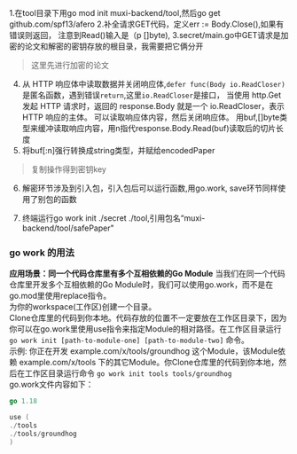 1.在tool目录下用go mod init muxi-backend/tool,然后go get github.com/spf13/afero
2.补全请求GET代码，定义err := Body.Close(),如果有错误则返回，
注意到Read()输入是（p []byte),
3.secret/main.go中GET请求是加密的论文和解密的密钥存放的根目录，我需要把它俩分开
> 这里先进行加密的论文
4. 从 HTTP 响应体中读取数据并关闭响应体,`defer func(Body io.ReadCloser)`是匿名函数，遇到错误`return`,这里`io.ReadCloser`是接口， 
当使用 http.Get 发起 HTTP 请求时，返回的 response.Body 就是一个 io.ReadCloser，表示 HTTP 响应的主体。
可以读取响应体内容，然后关闭响应体。
用buf,[]byte类型来缓冲读取响应内容，用n指代response.Body.Read(buf)读取后的切片长度
5. 将buf[:n]强行转换成string类型，并赋给encodedPaper
> 复制操作得到密钥key


6. 解密环节涉及到引入包，引入包后可以运行函数,用go.work,
   save环节同样使用了别包的函数  
  
7. 终端运行go work init ./secret ./tool,引用包名“muxi-backend/tool/safePaper"
### go work 的用法
**应用场景：同一个代码仓库里有多个互相依赖的Go Module**
当我们在同一个代码仓库里开发多个互相依赖的Go Module时，我们可以使用go.work，而不是在go.mod里使用replace指令。  
为你的workspace(工作区)创建一个目录。  
Clone仓库里的代码到你本地。代码存放的位置不一定要放在工作区目录下，因为你可以在go.work里使用use指令来指定Module的相对路径。在工作区目录运行  `go work init [path-to-module-one] [path-to-module-two]` 命令。  
示例: 你正在开发 example.com/x/tools/groundhog 这个Module，该Module依赖 example.com/x/tools 下的其它Module。你Clone仓库里的代码到你本地，然后在工作区目录运行命令 `go work init tools tools/groundhog`   
go.work文件内容如下：
```Go
go 1.18

use (
./tools
./tools/groundhog
)
```
